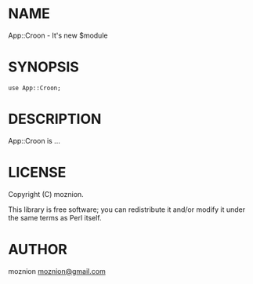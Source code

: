 # NAME

App::Croon - It's new $module

# SYNOPSIS

    use App::Croon;

# DESCRIPTION

App::Croon is ...

# LICENSE

Copyright (C) moznion.

This library is free software; you can redistribute it and/or modify
it under the same terms as Perl itself.

# AUTHOR

moznion <moznion@gmail.com>
